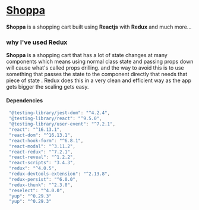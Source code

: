 # [Shoppa](https://shoppa-site.netlify.app/)

**Shoppa** is a shopping cart built using **Reactjs** with **Redux** and much more...

### why I've used Redux

**Shoppa** is a shopping cart that has a lot of state changes at many components which means using normal class state and passing props down will cause what's called props drilling. and the way to avoid this is to use something that passes the state to the component directly that needs that piece of state . Redux does this in a very clean and efficient way as the app gets bigger the scaling gets easy.

#### Dependencies

```js
 "@testing-library/jest-dom": "^4.2.4",
 "@testing-library/react": "^9.5.0",
 "@testing-library/user-event": "^7.2.1",
 "react": "^16.13.1",
 "react-dom": "^16.13.1",
 "react-hook-form": "^6.8.1",
 "react-modal": "^3.11.2",
 "react-redux": "^7.2.1",
 "react-reveal": "^1.2.2",
 "react-scripts": "3.4.3",
 "redux": "^4.0.5",
 "redux-devtools-extension": "^2.13.8",
 "redux-persist": "^6.0.0",
 "redux-thunk": "^2.3.0",
 "reselect": "^4.0.0",
 "yup": "^0.29.3"
 "yup": "^0.29.3"
```
